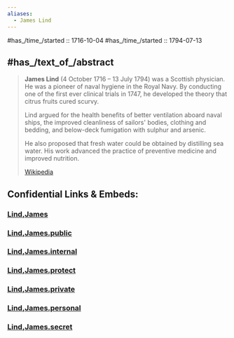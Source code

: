 ```yaml
---
aliases:
  - James Lind
---
```


#has_/time_/started ::  1716-10-04 
#has_/time_/started ::  1794-07-13 


## #has_/text_of_/abstract 

> **James Lind**  (4 October 1716 – 13 July 1794) was a Scottish physician. 
> He was a pioneer of naval hygiene in the Royal Navy. 
> By conducting one of the first ever clinical trials in 1747, 
> he developed the theory that citrus fruits cured scurvy.
>
> Lind argued for the health benefits of better ventilation aboard naval ships, 
> the improved cleanliness of sailors' bodies, clothing and bedding, 
> and below-deck fumigation with sulphur and arsenic. 
> 
> He also proposed that fresh water could be obtained by distilling sea water. 
> His work advanced the practice of preventive medicine and improved nutrition.
>
> [Wikipedia](https://en.wikipedia.org/wiki/James%20Lind)




## Confidential Links & Embeds: 

### [Lind,James](/_Standards/bio/Metabolism/Nutrition/Lind,James.md) 

### [Lind,James.public](/_public/bio/Metabolism/Nutrition/Lind,James.public.md) 

### [Lind,James.internal](/_internal/bio/Metabolism/Nutrition/Lind,James.internal.md) 

### [Lind,James.protect](/_protect/bio/Metabolism/Nutrition/Lind,James.protect.md) 

### [Lind,James.private](/_private/bio/Metabolism/Nutrition/Lind,James.private.md) 

### [Lind,James.personal](/_personal/bio/Metabolism/Nutrition/Lind,James.personal.md) 

### [Lind,James.secret](/_secret/bio/Metabolism/Nutrition/Lind,James.secret.md)

